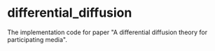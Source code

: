 # differential_diffusion
The implementation code for paper "A differential diffusion theory for participating media".
